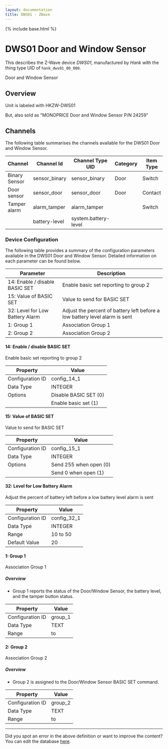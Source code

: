 ```yaml
---
layout: documentation
title: DWS01 - ZWave
---
```


{% include base.html %}

# DWS01 Door and Window Sensor

This describes the Z-Wave device *DWS01*, manufactured by *Hank* with the thing type UID of ```hank_dws01_00_000```. 

Door and Window Sensor  


## Overview 

Unit is labeled with HKZW-DWS01

But, also sold as "MONOPRICE Door and Window Sensor P/N 24259"


## Channels
The following table summarises the channels available for the DWS01 Door and Window Sensor.

| Channel | Channel Id | Channel Type UID | Category | Item Type |
|---------|------------|------------------|----------|-----------|
| Binary Sensor | sensor_binary | sensor_binary | Door | Switch |
| Door sensor | sensor_door | sensor_door | Door | Contact |
| Tamper alarm | alarm_tamper | alarm_tamper |  | Switch |
|  | battery-level | system.battery-level |  |  |


### Device Configuration
The following table provides a summary of the configuration parameters available in the DWS01 Door and Window Sensor.
Detailed information on each parameter can be found below.

| Parameter   | Description |
|-------------|-------------|
| 14: Enable / disable BASIC SET | Enable basic set reporting to group 2 |
| 15: Value of BASIC SET | Value to send for BASIC SET |
| 32: Level for Low Battery Alarm | Adjust the percent of battery left before a low battery level alarm is sent |
| 1: Group 1 | Association Group 1 |
| 2: Group 2 | Association Group 2 |


#### 14: Enable / disable BASIC SET

Enable basic set reporting to group 2


| Property         | Value    |
|------------------|----------|
| Configuration ID | config_14_1 |
| Data Type        | INTEGER || Default Value | 0 |
| Options | Disable BASIC SET (0) |
|  | Enable basic set (1) |


#### 15: Value of BASIC SET

Value to send for BASIC SET


| Property         | Value    |
|------------------|----------|
| Configuration ID | config_15_1 |
| Data Type        | INTEGER || Default Value | 0 |
| Options | Send 255 when open (0) |
|  | Send 0 when open (1) |


#### 32: Level for Low Battery Alarm

Adjust the percent of battery left before a low battery level alarm is sent


| Property         | Value    |
|------------------|----------|
| Configuration ID | config_32_1 |
| Data Type        | INTEGER |
| Range | 10 to 50 |
| Default Value | 20 |


#### 1: Group 1

Association Group 1  


##### Overview 

 *  Group 1 reports the status of the Door/Window Sensor, the battery level, and the tamper button status. 


| Property         | Value    |
|------------------|----------|
| Configuration ID | group_1 |
| Data Type        | TEXT |
| Range |  to  |


#### 2: Group 2

Association Group 2  


##### Overview 

 *  Group 2 is assigned to the Door/Window Sensor BASIC SET command. 


| Property         | Value    |
|------------------|----------|
| Configuration ID | group_2 |
| Data Type        | TEXT |
| Range |  to  |


---

Did you spot an error in the above definition or want to improve the content?
You can edit the database [here](http://www.cd-jackson.com/index.php/zwave/zwave-device-database/zwave-device-list/devicesummary/663).
